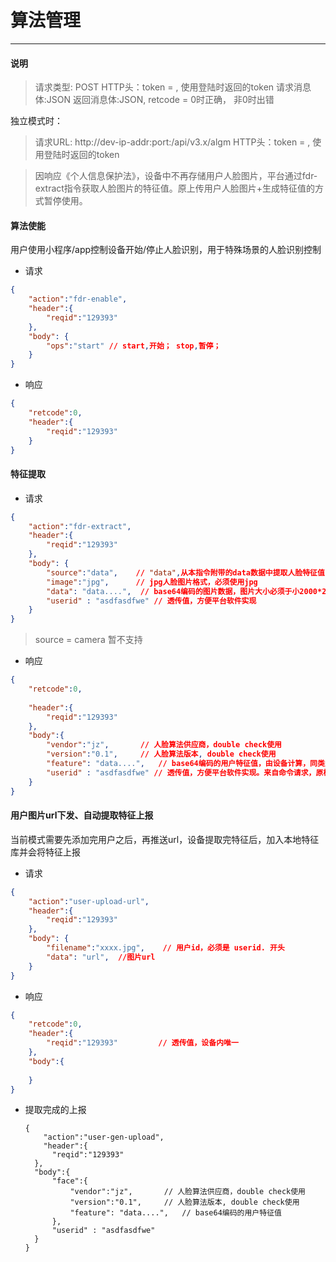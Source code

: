 # 算法管理
------------

#### 说明

>请求类型: POST
>HTTP头：token = , 使用登陆时返回的token
>请求消息体:JSON
>返回消息体:JSON, retcode = 0时正确， 非0时出错

独立模式时：
>请求URL: http://dev-ip-addr:port:/api/v3.x/algm
>HTTP头：token = , 使用登陆时返回的token


> 因响应《个人信息保护法》，设备中不再存储用户人脸图片，平台通过fdr-extract指令获取人脸图片的特征值。原上传用户人脸图片+生成特征值的方式暂停使用。

#### 算法使能

用户使用小程序/app控制设备开始/停止人脸识别，用于特殊场景的人脸识别控制

- 请求

```json 
{
    "action":"fdr-enable",
    "header":{
        "reqid":"129393"        
    },
    "body": {
        "ops":"start" // start,开始； stop,暂停；
    }
}
```

- 响应

```json
{
    "retcode":0,
    "header":{
        "reqid":"129393"         
    }
}
```

#### 特征提取


- 请求

```json 
{
    "action":"fdr-extract",
    "header":{
        "reqid":"129393"        
    },
    "body": {
        "source":"data",    // "data",从本指令附带的data数据中提取人脸特征值；"camera"，从摄像头中抓取人脸提取特征值
        "image":"jpg",      // jpg人脸图片格式，必须使用jpg
        "data": "data....",  // base64编码的图片数据，图片大小必须于小2000*2000像素，建议使用400x400像素图片，人脸最小宽度必须大于200像素，建议平台预先处理一次图片，判断人脸位置状态并裁剪缩放到合适大小
        "userid" : "asdfasdfwe" // 透传值，方便平台软件实现
    }
}
```

> source = camera 暂不支持


- 响应

```json
{
    "retcode":0,
    
    "header":{
        "reqid":"129393"         
    },
    "body":{
        "vendor":"jz",       // 人脸算法供应商，double check使用
        "version":"0.1",     // 人脸算法版本, double check使用
        "feature": "data....",   // base64编码的用户特征值，由设备计算，同类型设备，算法版本一致的可以直接下载，节省时间
        "userid" : "asdfasdfwe" // 透传值，方便平台软件实现。来自命令请求，原样返回
    }
}
```

#### 用户图片url下发、自动提取特征上报

当前模式需要先添加完用户之后，再推送url，设备提取完特征后，加入本地特征库并会将特征上报


- 请求

```json 
{
    "action":"user-upload-url",
    "header":{
        "reqid":"129393"         
    },
    "body": {
        "filename":"xxxx.jpg",    // 用户id，必须是 userid. 开头
        "data": "url",  //图片url
    }
}
```


- 响应

```json
{
    "retcode":0,
    "header":{
        "reqid":"129393"         // 透传值，设备内唯一
    },
    "body":{
      
    }
}
```

- 提取完成的上报

  
      
      {
          "action":"user-gen-upload",
          "header":{
          	"reqid":"129393"         
      	},
      	"body":{
      		"face":{
      			"vendor":"jz",       // 人脸算法供应商，double check使用
          		"version":"0.1",     // 人脸算法版本, double check使用
          		"feature": "data....",   // base64编码的用户特征值
      		},
          	"userid" : "asdfasdfwe"
      	}
      }
  

